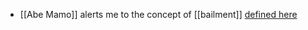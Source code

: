 - [[Abe Mamo]] alerts me to the concept of [[bailment]] [defined here](https://www.legalmatch.com/law-library/article/bailment-lawyers.html)
